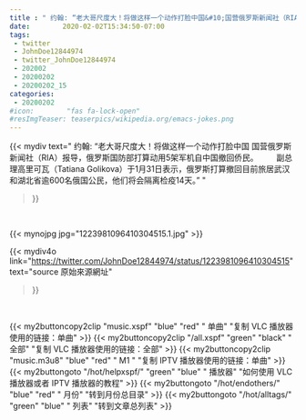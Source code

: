```yaml
---
title : " 约翰: “老大哥尺度大！将做这样一个动作打脸中国&#10;国营俄罗斯新闻社（RIA）报导，俄罗斯国防部打算动用5架军机自中国撤回侨民。&#10;　　副总理高里可瓦（Tatiana Golikova）于1月31日表示，俄罗斯打算撤回目前旅居武汉和湖北省逾600名俄国公民，他们将会隔离检疫14天。”  "
date:        2020-02-02T15:34:50-07:00
tags:
 - twitter
 - JohnDoe12844974
 - twitter_JohnDoe12844974
 - 202002
 - 20200202
 - 20200202_15
categories:
 - 20200202
#icon:        "fas fa-lock-open"
#resImgTeaser: teaserpics/wikipedia.org/emacs-jokes.png
---
```


{{< mydiv text=" 约翰: “老大哥尺度大！将做这样一个动作打脸中国&#10;国营俄罗斯新闻社（RIA）报导，俄罗斯国防部打算动用5架军机自中国撤回侨民。&#10;　　副总理高里可瓦（Tatiana Golikova）于1月31日表示，俄罗斯打算撤回目前旅居武汉和湖北省逾600名俄国公民，他们将会隔离检疫14天。”  "
>}}
<br>


 {{< mynojpg jpg="1223981096410304515.1.jpg" >}}<br> 



{{< mydiv4o link="https://twitter.com/JohnDoe12844974/status/1223981096410304515"
text="source 原始來源網址"
>}}


<br>



{{< my2buttoncopy2clip "music.xspf"        "blue"   "red"    " 单曲"  "复制 VLC 播放器使用的链接：单曲" >}} {{< my2buttoncopy2clip "/all.xspf"         "green"  "black"  " 全部"  "复制 VLC 播放器使用的链接：全部" >}} {{< my2buttoncopy2clip "music.m3u8"        "blue"   "red"    " M1 "    "复制 IPTV 播放器使用的链接：单曲" >}} {{< my2buttongoto      "/hot/helpxspf/"    "green"  "blue"   " 播放器" "如何使用 VLC 播放器或者 IPTV 播放器的教程" >}} {{< my2buttongoto      "/hot/endothers/"   "blue"   "red"    " 月份"   "转到月份总目录" >}} {{< my2buttongoto      "/hot/alltags/"     "green"  "blue"   " 列表"   "转到文章总列表" >}} 
